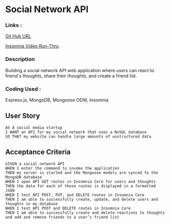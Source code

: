 # Social Network API

### Links :
[Git Hub URL](https://github.com/emilyepozzi/social-network-api)

[Insomnia Video Run-Thru]()

### Description 
Building a social network API web application where users can react to friend`s thoughts, share their thoughts, and create a friend list. 

### Coding Used :
Express.js, MongoDB, Mongoose ODM, Insomnia

## User Story
```
AS A social media startup
I WANT an API for my social network that uses a NoSQL database
SO THAT my website can handle large amounts of unstructured data
```

## Acceptance Criteria
```
GIVEN a social network API
WHEN I enter the command to invoke the application
THEN my server is started and the Mongoose models are synced to the MongoDB database
WHEN I open API GET routes in Insomnia Core for users and thoughts
THEN the data for each of these routes is displayed in a formatted JSON
WHEN I test API POST, PUT, and DELETE routes in Insomnia Core
THEN I am able to successfully create, update, and delete users and thoughts in my database
WHEN I test API POST and DELETE routes in Insomnia Core
THEN I am able to successfully create and delete reactions to thoughts and add and remove friends to a user’s friend list
```

